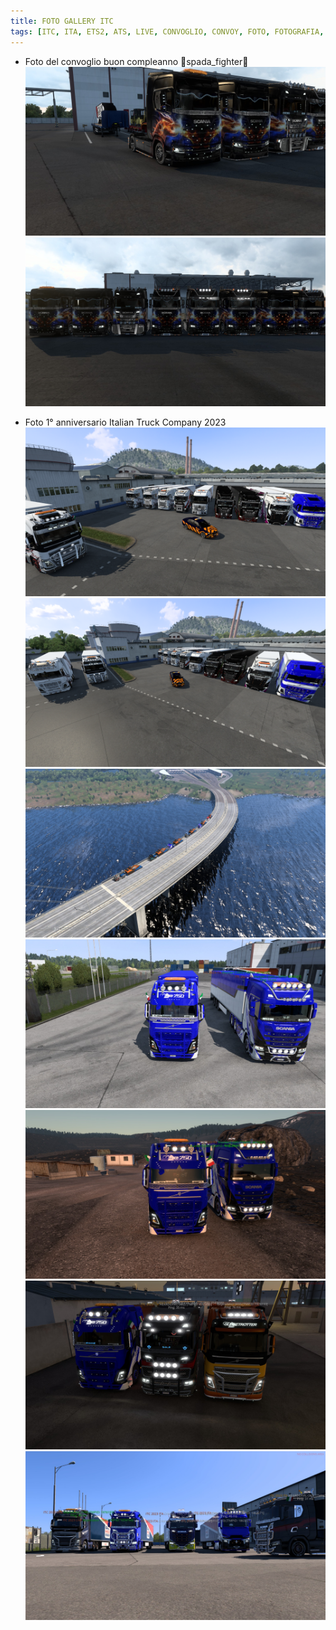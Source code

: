 ```yaml
---
title: FOTO GALLERY ITC
tags: [ITC, ITA, ETS2, ATS, LIVE, CONVOGLIO, CONVOY, FOTO, FOTOGRAFIA, CAMION]
---
```


- Foto del convoglio buon compleanno 🎂spada_fighter🎂
![IMG1](./20231221230343_1.jpg)
![IMG2](./20231221230351_1.jpg)

- Foto 1° anniversario Italian Truck Company 2023
![IMG3](./ets2_20240203_223717_000.png)
![IMG4](./ets2_20240203_223717_00.jpg)
![IMG5](./20240704220902_1.jpg)
![IMG6](./20240723220717_1.jpg)
![IMG7](./20240723234439_1.jpg)
![IMG8](./20240725231852_1.jpg)
![img9](./20240727221118_1.jpg)